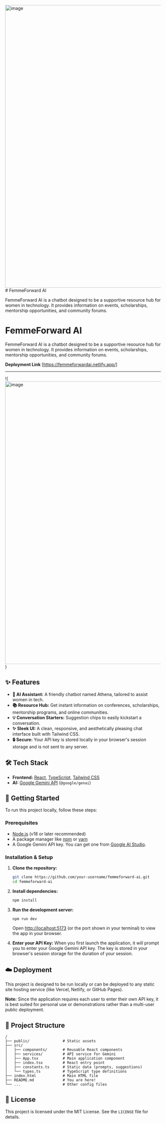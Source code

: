 <img width="1920" height="912" alt="image" src="https://github.com/user-attachments/assets/b1ac44bc-fa2d-4954-8b36-b4fe29beed13" /># FemmeForward AI

FemmeForward AI is a chatbot designed to be a supportive resource hub for women in technology. It provides information on events, scholarships, mentorship opportunities, and community forums.

# FemmeForward AI

FemmeForward AI is a chatbot designed to be a supportive resource hub for women in technology. It provides information on events, scholarships, mentorship opportunities, and community forums.

**Deployment Link** [https://femmeforwardai.netlify.app/]

---

!(<img width="1920" height="912" alt="image" src="https://github.com/user-attachments/assets/ff6eefb3-1ad6-44c5-abc0-63be676bbef4" />
) <!-- It's a good idea to replace this with an actual screenshot of your app -->

## ✨ Features

- **🤖 AI Assistant:** A friendly chatbot named Athena, tailored to assist women in tech.
- **📚 Resource Hub:** Get instant information on conferences, scholarships, mentorship programs, and online communities.
- **💡 Conversation Starters:** Suggestion chips to easily kickstart a conversation.
- **✨ Sleek UI:** A clean, responsive, and aesthetically pleasing chat interface built with Tailwind CSS.
- **🔒 Secure:** Your API key is stored locally in your browser's session storage and is not sent to any server.

## 🛠️ Tech Stack

- **Frontend:** [React](https://react.dev/), [TypeScript](https://www.typescriptlang.org/), [Tailwind CSS](https://tailwindcss.com/)
- **AI:** [Google Gemini API](https://ai.google.dev/) (`@google/genai`)

## 🚀 Getting Started

To run this project locally, follow these steps:

### Prerequisites

- [Node.js](https://nodejs.org/) (v18 or later recommended)
- A package manager like [npm](https://www.npmjs.com/) or [yarn](https://yarnpkg.com/)
- A Google Gemini API key. You can get one from [Google AI Studio](https://aistudio.google.com/app/apikey).

### Installation & Setup

1.  **Clone the repository:**
    ```bash
    git clone https://github.com/your-username/femmeforward-ai.git
    cd femmeforward-ai
    ```

2.  **Install dependencies:**
    ```bash
    npm install
    ```

3.  **Run the development server:**
    ```bash
    npm run dev
    ```
    Open [http://localhost:5173](http://localhost:5173) (or the port shown in your terminal) to view the app in your browser.

4. **Enter your API Key:**
    When you first launch the application, it will prompt you to enter your Google Gemini API key. The key is stored in your browser's session storage for the duration of your session.


## ☁️ Deployment

This project is designed to be run locally or can be deployed to any static site hosting service (like Vercel, Netlify, or GitHub Pages).

**Note:** Since the application requires each user to enter their own API key, it is best suited for personal use or demonstrations rather than a multi-user public deployment.

## 📂 Project Structure

```
/
├── public/               # Static assets
├── src/
│   ├── components/       # Reusable React components
│   ├── services/         # API service for Gemini
│   ├── App.tsx           # Main application component
│   ├── index.tsx         # React entry point
│   ├── constants.ts      # Static data (prompts, suggestions)
│   └── types.ts          # TypeScript type definitions
├── index.html            # Main HTML file
├── README.md             # You are here!
└── ...                   # Other config files
```

## 📄 License

This project is licensed under the MIT License. See the `LICENSE` file for details.


